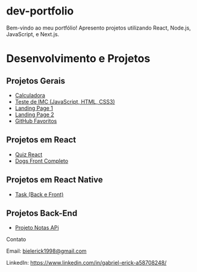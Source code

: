 # dev-portfolio
Bem-vindo ao meu portfólio! Apresento projetos utilizando React, Node.js, JavaScript, e Next.js.


# Desenvolvimento e Projetos

## Projetos Gerais

- [Calculadora](https://GabrielErick1.github.io/dev-portfolio/calculadora/)
- [Teste de IMC (JavaScript, HTML, CSS3)](https://GabrielErick1.github.io/dev-portfolio/javaScript/testedeobsidade/)
- [Landing Page 1](https://GabrielErick1.github.io/dev-portfolio/htmlsite/site/)
- [Landing Page 2](https://GabrielErick1.github.io/dev-portfolio/htmlsite/sitenv/)
- [GitHub Favoritos](https://GabrielErick1.github.io/dev-portfolio/projetogit01/)

## Projetos em React

- [Quiz React](https://GabrielErick1.github.io/dev-portfolio/quiz/)
- [Dogs Front Completo](https://github.com/GabrielErick1/dev-portfolio/tree/main/dogs)

## Projetos em React Native

- [Task (Back e Front)](https://github.com/GabrielErick1/dev-portfolio/tree/main/nativetask)

## Projetos Back-End

- [Projeto Notas APi](https://github.com/GabrielErick1/dev-portfolio/tree/main/taskUser)

Contato

Email: bielerick1998@gmail.com

LinkedIn: https://www.linkedin.com/in/gabriel-erick-a58708248/
